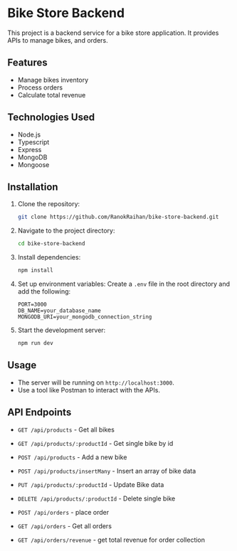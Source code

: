 # Bike Store Backend

This project is a backend service for a bike store application. It provides APIs to manage bikes, and orders.

## Features

- Manage bikes inventory
- Process orders
- Calculate total revenue

## Technologies Used

- Node.js
- Typescript
- Express
- MongoDB
- Mongoose

## Installation

1. Clone the repository:

   ```bash
   git clone https://github.com/RanokRaihan/bike-store-backend.git
   ```

2. Navigate to the project directory:

   ```bash
   cd bike-store-backend
   ```

3. Install dependencies:

   ```bash
   npm install
   ```

4. Set up environment variables:
   Create a `.env` file in the root directory and add the following:

   ```env
   PORT=3000
   DB_NAME=your_database_name
   MONGODB_URI=your_mongodb_connection_string
   ```

5. Start the development server:
   ```bash
   npm run dev
   ```

## Usage

- The server will be running on `http://localhost:3000`.
- Use a tool like Postman to interact with the APIs.

## API Endpoints

- `GET /api/products` - Get all bikes
- `GET /api/products/:productId` - Get single bike by id
- `POST /api/products` - Add a new bike
- `POST /api/products/insertMany` - Insert an array of bike data
- `PUT /api/products/:productId` - Update Bike data
- `DELETE /api/products/:productId` - Delete single bike

- `POST /api/orders` - place order
- `GET /api/orders` - Get all orders
- `GET /api/orders/revenue` - get total revenue for order collection
